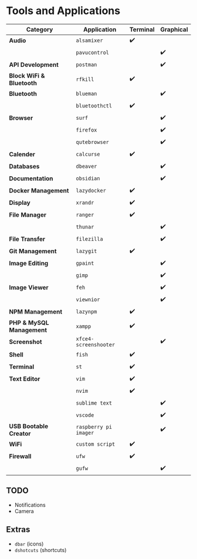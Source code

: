 # Tools and Applications

| Category                   | Application           | Terminal | Graphical |
| -------------------------- | --------------------- | -------- | --------- |
| **Audio**                  | `alsamixer`           | ✔️       |           |
|                            | `pavucontrol`         |          | ✔️        |
| **API Development**        | `postman`             |          | ✔️        |
| **Block WiFi & Bluetooth** | `rfkill`              | ✔️       |           |
| **Bluetooth**              | `blueman`             |          | ✔️        |
|                            | `bluetoothctl`        | ✔️       |           |
| **Browser**                | `surf`                |          | ✔️        |
|                            | `firefox`             |          | ✔️        |
|                            | `qutebrowser`         |          | ✔️        |
| **Calender**               | `calcurse`            | ✔️       |           |
| **Databases**              | `dbeaver`             |          | ✔️        |
| **Documentation**          | `obsidian`            |          | ✔️        |
| **Docker Management**      | `lazydocker`          | ✔️       |           |
| **Display**                | `xrandr`              | ✔️       |           |
| **File Manager**           | `ranger`              | ✔️       |           |
|                            | `thunar`              |          | ✔️        |
| **File Transfer**          | `filezilla`           |          | ✔️        |
| **Git Management**         | `lazygit`             | ✔️       |           |
| **Image Editing**          | `gpaint`              |          | ✔️        |
|                            | `gimp`                |          | ✔️        |
| **Image Viewer**           | `feh`                 |          | ✔️        |
|                            | `viewnior`            |          | ✔️        |
| **NPM Management**         | `lazynpm`             | ✔️       |           |
| **PHP & MySQL Management** | `xampp`               | ✔️       |           |
| **Screenshot**             | `xfce4-screenshooter` |          | ✔️        |
| **Shell**                  | `fish`                | ✔️       |           |
| **Terminal**               | `st`                  | ✔️       |           |
| **Text Editor**            | `vim`                 | ✔️       |           |
|                            | `nvim`                | ✔️       |           |
|                            | `sublime text`        |          | ✔️        |
|                            | `vscode`              |          | ✔️        |
| **USB Bootable Creator**   | `raspberry pi imager` |          | ✔️        |
| **WiFi**                   | `custom script`       | ✔️       |           |
| **Firewall**               | `ufw`                 | ✔️       |           |
|                            | `gufw`                |          | ✔️        |

## TODO

-   Notifications
-   Camera

## Extras

-   `dbar` (icons)
-   `dshotcuts` (shortcuts)
